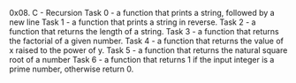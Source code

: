 0x08. C - Recursion
Task 0 - a function that prints a string, followed by a new line
Task 1 - a function that prints a string in reverse.
Task 2 - a function that returns the length of a string.
Task 3 - a function that returns the factorial of a given number.
Task 4 - a function that returns the value of x raised to the power of y.
Task 5 - a function that returns the natural square root of a number
Task 6 - a function that returns 1 if the input integer is a prime number, otherwise return 0.

